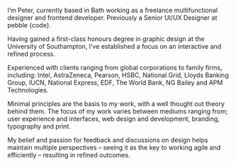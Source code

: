 I’m Peter, currently based in Bath working as a freelance multifunctional designer and frontend developer. Previously a Senior UI/UX Designer at pebble {code}.

Having gained a first-class honours degree in graphic design at the University of Southampton, I’ve established a focus on an interactive and refined process.

Experienced with clients ranging from global corporations to family firms, including: Intel, AstraZeneca, Pearson, HSBC, National Grid, Lloyds Banking Group, IUCN, National Express, EDF, The World Bank, NG Bailey and APM Technologies.

Minimal principles are the basis to my work, with a well thought out theory behind them. The focus of my work varies between mediums ranging from; user experience and interfaces, web design and development, branding, typography and print.

My belief and passion for feedback and discussions on design helps maintain multiple perspectives – seeing it as the key to working agile and efficiently – resulting in refined outcomes.
